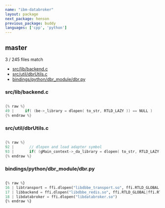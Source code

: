 ```yaml
---
name: "ibm-databroker"
layout: package
next_package: henson
previous_package: buddy
languages: ['cpp', 'python']
---
```

## master
3 / 245 files match

 - [src/lib/backend.c](#srclibbackendc)
 - [src/util/dbrUtils.c](#srcutildbrutilsc)
 - [bindings/python/dbr_module/dbr.py](#bindingspythondbr_moduledbrpy)

### src/lib/backend.c

```cpp

{% raw %}
49 |     if( (be->_library = dlopen( to_str, RTLD_LAZY )) == NULL )
{% endraw %}

```
### src/util/dbrUtils.c

```cpp

{% raw %}
92 |       // dlopen and load adapter symbol
93 |       if( (gMain_context->_da_library = dlopen( to_str, RTLD_LAZY )) == NULL )
{% endraw %}

```
### bindings/python/dbr_module/dbr.py

```python

{% raw %}
16 | libtransport = ffi.dlopen("libdbbe_transport.so", ffi.RTLD_GLOBAL|ffi.RTLD_NOW)
17 | libbackend = ffi.dlopen("libdbbe_redis.so", ffi.RTLD_GLOBAL|ffi.RTLD_NOW)
18 | libdatabroker = ffi.dlopen("libdatabroker.so")
{% endraw %}

```